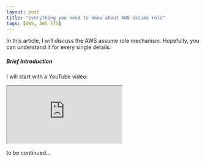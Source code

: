 ```yaml
---
layout: post
title: "everything you need to know about AWS assume role"
tags: [AWS, AWS STS]
---
```


In this article, I will discuss the AWS assume role mechanism. Hopefully, you can understand it for every single details.
##### Brief Introduction
I will start with a YouTube video:
<div class="embed-responsive embed-responsive-4by3">
	<iframe class="embed-responsive-item" src="https://www.youtube.com/embed/C2jJ8ZvDkL0?rel=0" allowfullscreen></iframe>
</div>

to be continued...
